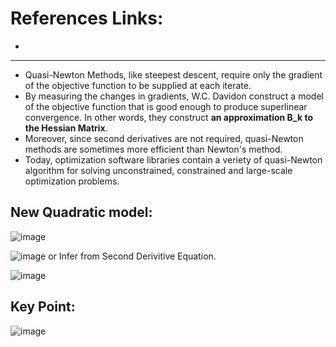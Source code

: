 # References Links:
 - 

______________________________________

 - Quasi-Newton Methods, like steepest descent, require only the gradient of the objective function to be supplied at each iterate. 
 - By measuring the changes in gradients, W.C. Davidon construct a model of the objective function that is good enough to produce superlinear convergence. 
In other words, they construct **an approximation B_k to the Hessian Matrix**.      
 - Moreover, since second derivatives are not required, quasi-Newton methods are sometimes more efficient than Newton's method. 
 - Today, optimization software libraries contain a veriety of quasi-Newton algorithm for solving unconstrained, constrained and large-scale optimization problems. 

## New Quadratic model:      
![image](https://user-images.githubusercontent.com/88390140/133532045-5ef577db-3b44-48b6-bf91-7408cdc52c78.png)

![image](https://user-images.githubusercontent.com/88390140/133532184-bd4323f4-a38a-44cb-947e-ef398353d0aa.png) or Infer from Second Derivitive Equation. 

![image](https://user-images.githubusercontent.com/88390140/133532250-9c3ec508-37cc-4102-95b8-3383f773d1eb.png)

## Key Point: 
![image](https://user-images.githubusercontent.com/88390140/133532650-91dd26a1-43bd-421d-92ec-526d72b499d5.png)

